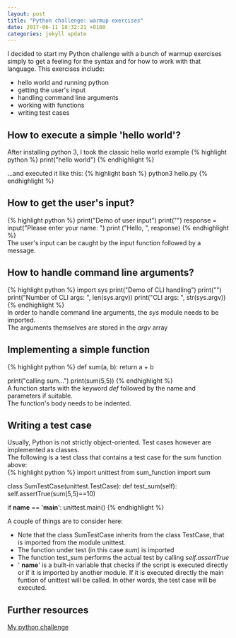 ```yaml
---
layout: post
title: "Python challenge: warmup exercises"
date: 2017-06-11 18:32:21 +0100
categories: jekyll update
---
```

I decided to start my Python challenge with a bunch of warmup exercises simply to get a feeling for the syntax and for how to work with that language.
This exercises include:


* hello world and running python
* getting the user's input
* handling command line arguments
* working with functions
* writing test cases


## How to execute a simple 'hello world'?

After installing python 3, I took the classic hello world example 
{% highlight python %}
print("hello world")
{% endhighlight %}

...and executed it like this:
{% highlight bash %}
python3 hello.py
{% endhighlight %}

## How to get the user's input?
{% highlight python %}
print("Demo of user input")
print("")
response = input("Please enter your name: ")
print ("Hello, ", response)
{% endhighlight %}
<br/>
The user's input can be caught by the input function followed by a message.

## How to handle command line arguments?
{% highlight python %}
import sys
print("Demo of CLI handling")
print("")
print("Number of CLI args: ", len(sys.argv))
print("CLI args: ", str(sys.argv))
{% endhighlight %}
<br/>
In order to handle command line arguments, the _sys_ module needs to be imported.<br/>
The arguments themselves are stored in the _argv_ array
 
## Implementing a simple function
{% highlight python %}
def sum(a, b):
  return a + b

print("calling sum...")
print(sum(5,5))
{% endhighlight %}
<br/>
A function starts with the keyword _def_ followed by the name and parameters if suitable.<br/>
The function's body needs to be indented.

## Writing a test case
Usually, Python is not strictly object-oriented. Test cases however are implemented as classes.<br/>
The following is a test class that contains a test case for the sum function above:<br/>
{% highlight python %}
import unittest
from sum_function import sum

class SumTestCase(unittest.TestCase):
  def test_sum(self):
    self.assertTrue(sum(5,5)==10)

if __name__ == '__main__':
  unittest.main()
{% endhighlight %}

A couple of things are to consider here:


* Note that the class SumTestCase inherits from the class TestCase, that is imported from the module unittest.<br/>
* The function under test (in this case _sum_) is imported
* The function test_sum performs the actual test by calling _self.assertTrue_
* ' __name__' is a built-in variable that checks if the script is executed directly or if it is imported by another module. If it is executed directly the main funtion of unittest will be called. In other words, the test case will be executed.

## Further resources
[My python challenge](https://mbaeumer.github.io/jekyll/update/2017/05/30/python-challenge-intro.html)
